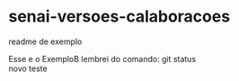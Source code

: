 # senai-versoes-calaboracoes

readme de exemplo 


Esse e o ExemploB
lembrei do comando: git status         
novo teste
